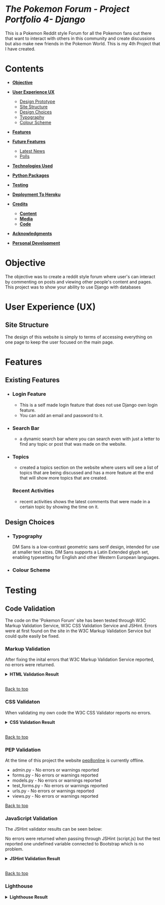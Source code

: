 # **_The Pokemon Forum - Project Portfolio 4- Django_**

This is a Pokemon Reddit style Forum for all the Pokemon fans out there that want to interact with others in this community and create discussions but also make new friends in the Pokemon World.
This is my 4th Project that I have created.

# Contents

- [**Objective**](#objective)
- [**User Experience UX**](#user-experience-ux)

  - [Design Prototype](#design-prototype)
  - [Site Structure](#site-structure)
  - [Design Choices](#design-choices)
  - [Typography](#typography)
  - [Colour Scheme](#colour-scheme)

- [**Features**](#features)
- [**Future Features**](#future-features)
  - [Latest News](#latest-news)
  - [Polls](#polls)
- [**Technologies Used**](#technologies-used)
- [**Python Packages**](#python-packages)
- [**Testing**](#testing)
- [**Deployment To Heroku**](#deployment-to-heroku)
- [**Credits**](#credits)
  - [**Content**](#content)
  - [**Media**](#media)
  - [**Code**](#code)
- [**Acknowledgments**](#acknowledgements)
- [**Personal Development**](#personal-development)

# Objective

The objective was to create a reddit style forum where user's can interact by commenting on posts and viewing other people's content and pages. This project was to show your ability to use Django with databases

# User Experience (UX)

## Site Structure

The design of this website is simply to terms of accessing everything on one page to keep the user focused on the main page.

# Features

## Existing Features

- ### Login Feature
  - This is a self made login
    feature that does not use Django own login feature.
  - You can add an email and password to it.
- ### Search Bar
  - a dynamic search bar where you can search even with just a letter to find any topic or post that was made on the website.
- ### Topics

  - created a topics section on the website where users will see a list of topics that are being discussed and has a more feature at the end that will show more topics that are created.

  ### Recent Activities

  - recent activities shows the latest comments that were made in a certain topic by showing the time on it.

## Design Choices

- ### Typography

  DM Sans is a low-contrast geometric sans serif design, intended for use at smaller text sizes. DM Sans supports a Latin Extended glyph set, enabling typesetting for English and other Western European languages.

- ### Colour Scheme

# Testing

## Code Validation

The code on the 'Pokemon Forum' site has been tested through W3C Markup Validation Service, W3C CSS Validation Service and JSHint. Errors were at first found on the site in the W3C Markup Validation Service but could quite easily be fixed.

### Markup Validation

After fixing the inital errors that W3C Markup Validation Service reported, no errors were returned.

<details><summary><b>HTML Validation Result</b></summary>

![HTML Result Home Page](readme/assets/images/html_validation_no_error.png)

</details><br/>

[Back to top](#table-of-content)

### CSS Validaton

When validating my own code the W3C CSS Validator reports no errors.

<details><summary><b>CSS Validation Result</b></summary>

![CSS Result] <img src="static/readme-imgs/css-validator.jpg">

</details><br/>

[Back to top](#table-of-content)

### PEP Validation

At the time of this project the website [pep8online](http://pep8online.com/) is currently offline.

- admin.py - No errors or warnings reported
- forms.py - No errors or warnings reported
- models.py - No errors or warnings reported
- test_forms.py - No errors or warnings reported
- urls.py - No errors or warnings reported
- views.py - No errors or warnings reported

[Back to top](#table-of-content)

### JavaScript Validation

The JSHint validator results can be seen below:

No errors were returned when passing through JSHint (script.js) but the test reported one undefined variable connected to Bootstrap which is no problem.

<details><summary><b>JSHint Validation Result</b></summary>

![JSHint Validation](readme/assets/images/js_hint_validation.png)

</details><br/>

[Back to top](#table-of-content)

### Lighthouse

<details><summary><b>Lighthouse Result</b></summary>

![Lighthouse Result]<img src="static/readme-imgs/lighthouse.jpg">

</details><br/>
